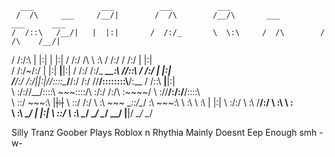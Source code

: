       ___               ___          ___          ___                                    
     /  /\     ___     /__/|        /  /\        /__/\       ___          ___      ___   
    /  /::\   /__/|   |  |:|       /  /:/_       \  \:\     /  /\        /  /\    /__/|  
   /  /:/\:\ |  |:|   |  |:|      /  /:/ /\       \  \:\   /  /:/       /  /:/   |  |:|  
  /  /:/~/:/ |  |:| __|__|:|     /  /:/ /:/_  _____\__\:\ /__/::\      /  /:/    |  |:|  
 /__/:/ /:/__|__|:|/__/::::\____/__/:/ /:/ /\/__/::::::::\\__\/\:\__  /  /::\  __|__|:|  
 \  \:\/://__/::::\   ~\~~\::::/\  \:\/:/ /:/\  \:\~~\~~\/   \  \:\/\/__/:/\:\/__/::::\  
  \  \::/    ~\~~\:\   |~~|:|~~  \  \::/ /:/  \  \:\  ~~~     \__\::/\__\/  \:\  ~\~~\:\ 
   \  \:\      \  \:\  |  |:|     \  \:\/:/    \  \:\         /__/:/      \  \:\   \  \:\
    \  \:\      \__\/  |  |:|      \  \::/      \  \:\        \__\/        \__\/    \__\/
     \__\/             |__|/        \__\/        \__\/                                   

Silly Tranz Goober
Plays Roblox n Rhythia Mainly
Doesnt Eep Enough smh -w-
